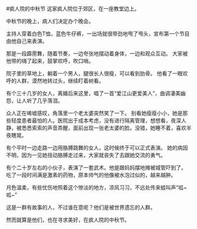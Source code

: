 #疯人院的中秋节
这家疯人院位于郊区，在一座教堂边上。

中秋节的晚上，病人们决定办个晚会。

主持人穿着白色T恤，蓝色牛仔裤，一出场就很带劲地甩了甩头，宣布第一个节目由他自己来表演。

那是一段霹雳舞，随着节奏，一边夸张地摆动着身体，一边和观众互动。
大家被他带的嗨了起来，鼓掌欢呼，吹口哨。

院子里的草地上，躺着一个男人，腿很长人很瘦，可以看到肋骨。
他看了一眼欢呼的人群，漠然地转过头，继续盯着树看。

有个三十几岁的女人，离婚后来这里，唱了一首“爱江山更爱美人”，曲调凄美幽怨，让人听了几乎落泪。

众人正在唏嘘感叹，角落里一个老太婆突然笑了一下。
别看她瘦瘦小小，她是那些轻度患者最怕的人。医院出于成本考虑，没有进行隔离管理，想想看，夜深人静，被悉悉索索的声音弄醒，面前出现一张老太婆的脸。没错，她睡不着，喜欢半夜瞎晃。

有个平时一边走路一边用胳膊跳舞的女人，这时候终于可以正式表演。
她的病因不明，因为一见她扭动胳膊走过来，大家就丧失了去跟她交流的勇气。

有个二十岁左右的小伙子，表演了一套武术。他是跟妈妈摆地摊被城管吓到了。
吃了一段时间满是激素的药物，原本帅气的他像被水泡过似的，越来越肿。

月色温柔，有些忧伤地照着这个惨淡的地方，凉风习习，不远处传来蛙叫声“呱~呱~”

这是一群有故事的人，不过谁在意呢？他们是被世界遗忘的人群。

然而就算是他们，也在寻求美好，在疯人院的中秋节。
